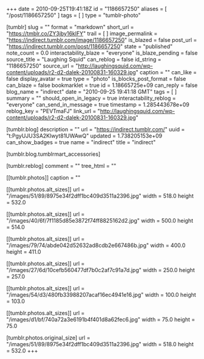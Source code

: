 +++
date = 2010-09-25T19:41:18Z
id = "1186657250"
aliases = [ "/post/1186657250" ]
tags = [ ]
type = "tumblr-photo"

[tumblr]
slug = ""
format = "markdown"
short_url = "https://tmblr.co/ZY3jby16klFY"
trail = [ ]
image_permalink = "https://indirect.tumblr.com/image/1186657250"
is_blazed = false
post_url = "https://indirect.tumblr.com/post/1186657250"
state = "published"
note_count = 0.0
interactability_blaze = "everyone"
is_blaze_pending = false
source_title = "Laughing Squid"
can_reblog = false
id_string = "1186657250"
source_url = "http://laughingsquid.com/wp-content/uploads/r2-d2-dalek-20100831-160329.jpg"
caption = ""
can_like = false
display_avatar = true
type = "photo"
is_blocks_post_format = false
can_blaze = false
bookmarklet = true
id = 1.18665725e+09
can_reply = false
blog_name = "indirect"
date = "2010-09-25 19:41:18 GMT"
tags = [ ]
summary = ""
should_open_in_legacy = true
interactability_reblog = "everyone"
can_send_in_message = true
timestamp = 1.285443678e+09
reblog_key = "PEVTmaFJ"
link_url = "http://laughingsquid.com/wp-content/uploads/r2-d2-dalek-20100831-160329.jpg"

[tumblr.blog]
description = ""
url = "https://indirect.tumblr.com/"
uuid = "t:PgyUJU3SA2Klwyt81UWAwQ"
updated = 1.738205153e+09
can_show_badges = true
name = "indirect"
title = "indirect"

[tumblr.blog.tumblrmart_accessories]

[tumblr.reblog]
comment = ""
tree_html = ""

[[tumblr.photos]]
caption = ""

[[tumblr.photos.alt_sizes]]
url = "/images/51/89/8975e34f2dff1bc409d3511a2396.jpg"
width = 518.0
height = 532.0

[[tumblr.photos.alt_sizes]]
url = "/images/40/6f/7f1185d85e3872f74ff8825162d2.jpg"
width = 500.0
height = 514.0

[[tumblr.photos.alt_sizes]]
url = "/images/79/74/abde042d52632ad8cdb2e667486b.jpg"
width = 400.0
height = 411.0

[[tumblr.photos.alt_sizes]]
url = "/images/27/6d/10cefb560477df7b0c2af7c91a7d.jpg"
width = 250.0
height = 257.0

[[tumblr.photos.alt_sizes]]
url = "/images/54/d3/480fb33988207acaf16ec4941e16.jpg"
width = 100.0
height = 103.0

[[tumblr.photos.alt_sizes]]
url = "/images/d1/bf/740a72a3e6191b4f401d8a62fec6.jpg"
width = 75.0
height = 75.0

[tumblr.photos.original_size]
url = "/images/51/89/8975e34f2dff1bc409d3511a2396.jpg"
width = 518.0
height = 532.0
+++
